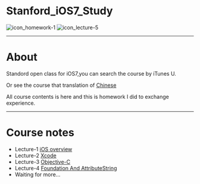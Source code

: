 # Stanford_iOS7_Study

![icon_homework-1](http://images0.cnblogs.com/blog2015/741951/201505/231656226724011.png)
![icon_lecture-5](http://images0.cnblogs.com/blog2015/741951/201505/311249379693763.png)

***
# About
Standord open class for iOS7,you can search the course by iTunes U.

Or see the course that translation of [Chinese](http://open.163.com/special/opencourse/ios7.html)

All course contents is here and this is homework I did to exchange experience.

***

# Course notes
  
* Lecture-1 [iOS overview](http://www.cnblogs.com/nslogmeng/p/4512707.html)
* Lecture-2 [Xcode](http://www.cnblogs.com/nslogmeng/p/4517900.html)
* Lecture-3 [Objective-C](http://www.cnblogs.com/nslogmeng/p/4524634.html)
* Lecture-4 [Foundation And AttributeString](http://www.cnblogs.com/nslogmeng/p/4529498.html)
* Waiting for more...

